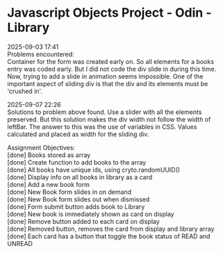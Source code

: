 # Javascript Objects Project - Odin - Library

2025-09-03 17:41 <br>
Problems encountered: <br>
Container for the form was created early on. So all elements for a books entry
was coded early. But I did not code the div slide in during this time. Now, trying
to add a slide in animation seems impossible. One of the important aspect of
sliding div is that the div and its elements must be 'crushed in'. <br>

2025-09-07 22:26 <br>
Solutions to problem above found. Use a slider with all the elements preserved.
But this solution makes the div width not follow the width of leftBar. The answer
to this was the use of variables in CSS. Values calculated and placed as width
for the sliding div. <br>

Assignment Objectives: <br>
[done] Books stored as array <br>
[done] Create function to add books to the array <br>
[done] All books have unique ids, using cryto.randomUUID() <br>
[done] Display info on all books in library as a card <br>
[done] Add a new book form <br>
[done] New Book form slides in on demand <br>
[done] New Book form slides out when dismissed <br>
[done] Form submit button adds book to Library <br>
[done] New book is immediately shown as card on display <br>
[done] Remove button added to each card on display <br>
[done] Removed button, removes the card from display and library array <br>
[done] Each card has a button that toggle the book status of READ and UNREAD <br>
